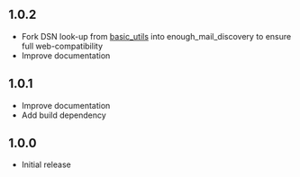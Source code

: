 ## 1.0.2
* Fork DSN look-up from [basic_utils](https://github.com/Ephenodrom/Dart-Basic-Utils) into enough_mail_discovery to ensure full web-compatibility
* Improve documentation


## 1.0.1
* Improve documentation
* Add build dependency

## 1.0.0

* Initial release
